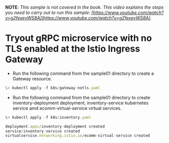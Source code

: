 **NOTE**: *This sample is not covered in the book. This video explains the steps you need to carry out to run this sample: [https://www.youtube.com/watch?v=g2fexevWS8A](https://www.youtube.com/watch?v=g2fexevWS8A).*

# Tryout gRPC microservice with no TLS enabled at the Istio Ingress Gateway

* Run the following command from the sample01 directory to create a Gateway resource.
```javascript
\> kubectl apply -f k8s/gateway-notls.yaml
```
* Run the following command from the sample01 directory to create inventory-deployment deployment, inventory-service kubernetes service amd ecomm-virtual-service virtual services.
```javascript
\> kubectl apply -f k8s/inventory.yaml

deployment.apps/inventory-deployment created
service/inventory-service created
virtualservice.networking.istio.io/ecomm-virtual-service created
```
